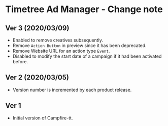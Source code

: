 # Timetree Ad Manager - Change note

## Ver 3 (2020/03/09)
* Enabled to remove creatives subsequently.
* Remove `Action Button` in preview since it has been deprecated.
* Remove Website URL for an action type `Event`.
* Disabled to modify the start date of a campaign if it had been activated before.

## Ver 2 (2020/03/05)
* Version number is incremented by each product release.

## Ver 1
* Initial version of Campfire-tt.

